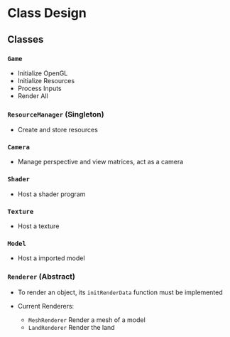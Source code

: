 # Class Design

## Classes

### `Game`

- Initialize OpenGL
- Initialize Resources
- Process Inputs
- Render All

### `ResourceManager` (Singleton)

- Create and store resources

### `Camera`

- Manage perspective and view matrices, act as a camera

### `Shader`

- Host a shader program

### `Texture`

- Host a texture

### `Model`

- Host a imported model

### `Renderer` (Abstract)

- To render an object, its `initRenderData` function must be implemented

- Current Renderers:

    - `MeshRenderer` Render a mesh of a model
    - `LandRenderer` Render the land
